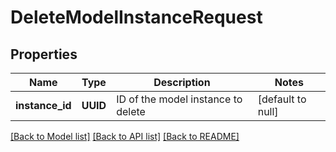 # DeleteModelInstanceRequest
## Properties

| Name | Type | Description | Notes |
|------------ | ------------- | ------------- | -------------|
| **instance\_id** | **UUID** | ID of the model instance to delete | [default to null] |

[[Back to Model list]](../README.md#documentation-for-models) [[Back to API list]](../README.md#documentation-for-api-endpoints) [[Back to README]](../README.md)

